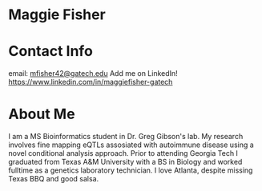 # Maggie Fisher

# Contact Info
email: mfisher42@gatech.edu
Add me on LinkedIn! https://www.linkedin.com/in/maggiefisher-gatech

# About Me
I am a MS Bioinformatics student in Dr. Greg Gibson's lab. My research involves fine mapping eQTLs
assosiated with autoimmune disease using a novel conditional analysis approach. Prior to attending
Georgia Tech I graduated from Texas A&M University with a BS in Biology and worked fulltime as a
genetics laboratory technician. I love Atlanta, despite missing Texas BBQ and good salsa.


